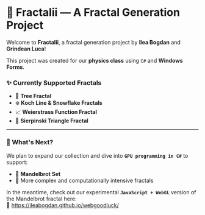 # 🌿 Fractalii — A Fractal Generation Project

Welcome to **Fractalii**, a fractal generation project by **Ilea Bogdan** and **Grindean Luca**!

This project was created for our **physics class** using `C#` and **Windows Forms**.

### ✨ Currently Supported Fractals
- 🌳 **Tree Fractal**
- ❄️ **Koch Line & Snowflake Fractals**
- 📈 **Weierstrass Function Fractal**
- 🔺 **Sierpinski Triangle Fractal**

---

### 🚧 What's Next?
We plan to expand our collection and dive into **`GPU programming in C#`** to support:
- 🧠 **Mandelbrot Set**
- 🔬 More complex and computationally intensive fractals

In the meantime, check out our experimental **`JavaScript + WebGL`** version of the Mandelbrot fractal here:  
🔗 https://ileabogdan.github.io/webgoodluck/
